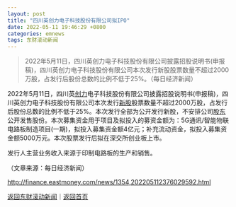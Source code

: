 ```yaml
---
layout: post
title: "四川英创力电子科技股份有限公司拟IPO"
date: 2022-05-11 19:46:29 +0800
categories: emnews
tags: 东财滚动新闻
---
```

> 2022年5月11日，四川英创力电子科技股份有限公司披露招股说明书(申报稿)，四川英创力电子科技股份有限公司本次发行新股股票数量不超过2000万股，占发行后股份总数的比例不低于25%。（每日经济新闻）

<p>2022年5月11日，四川英<span id="stock_105.LTRX"><a href="http://quote.eastmoney.com/unify/r/105.LTRX" class="keytip" data-code="105,LTRX">创力</a></span><span id="quote_105.LTRX"></span>电子科技股份有限公司披露招股说明书(申报稿)，四川英<span web="1" href="http://quote.eastmoney.com/unify/r/105.LTRX" class="em_stock_key_common" data-code="105,LTRX">创力</span>电子科技股份有限公司本次发行<span id="Info.3309"><a href="http://data.eastmoney.com/xg/xg/default.html" class="infokey">新股</a></span>股票数量不超过2000万股，占发行后股份总数的比例不低于25%。本次发行全部为公开发行新股，不安排公司<span id="Info.3286"><a href="http://data.eastmoney.com/gdfx/" class="infokey">股东</a></span>公开发售股份。本次募集资金用于项目及拟投入的募资金额为：5G通讯/智能物联电路板制造项目(一期)，拟投入募集资金额4亿元；补充流动资金，拟投入募集资金额5000万元。本次股票发行后拟在深交所创业板上市。</p><p>发行人主营业务收入来源于印制电路板的生产和销售。</p><p class="em_media">（文章来源：每日经济新闻）</p>

<http://finance.eastmoney.com/news/1354,202205112376029592.html>

[返回东财滚动新闻](//finews.withounder.com/emnews/)｜[返回首页](//finews.withounder.com/)